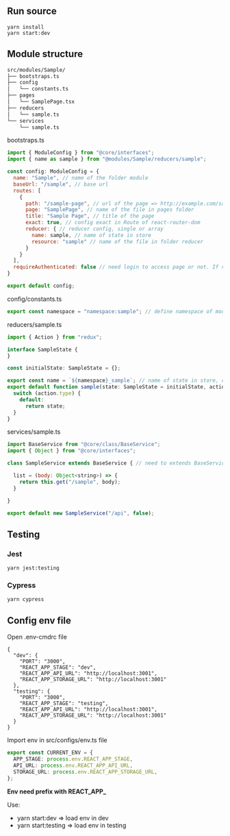 ## Run source
```
yarn install
yarn start:dev
```
## Module structure
```bash
src/modules/Sample/
├── bootstraps.ts
├── config
│   └── constants.ts
├── pages
│   └── SamplePage.tsx
├── reducers
│   └── sample.ts
└── services
    └── sample.ts
```

bootstraps.ts
```javascript
import { ModuleConfig } from "@core/interfaces";
import { name as sample } from "@modules/Sample/reducers/sample";

const config: ModuleConfig = {
  name: "Sample", // name of the folder module
  baseUrl: "/sample", // base url
  routes: [
    {
      path: "/sample-page", // url of the page => http://example.com/sample/sample-page
      page: "SamplePage", // name of the file in pages folder
      title: "Sample Page", // title of the page
      exact: true, // config exact in Route of react-router-dom
      reducer: { // reducer config, single or array
        name: sample, // name of state in store
        resource: "sample" // name of the file in folder reducer
      }
    }
  ],
  requireAuthenticated: false // need login to access page or not. If value = "any", login or not login both can access
}

export default config;
```

config/constants.ts
```javascript
export const namespace = "namespace:sample"; // define namespace of module
```

reducers/sample.ts
```javascript
import { Action } from "redux";

interface SampleState {
}

const initialState: SampleState = {};

export const name = `${namespace}_sample`; // name of state in store, concat with namespace to prevent conflict state name with other namespace
export default function sample(state: SampleState = initialState, action: Action<string>) {
  switch (action.type) {
    default:
      return state;
  }
}
```

services/sample.ts
```javascript
import BaseService from "@core/class/BaseService";
import { Object } from "@core/interfaces";

class SampleService extends BaseService { // need to extends BaseService

  list = (body: Object<string>) => {
    return this.get("/sample", body);
  }

}

export default new SampleService("/api", false);
```

## Testing
### Jest

```
yarn jest:testing
```

### Cypress

```
yarn cypress
```

## Config env file

Open .env-cmdrc file

```.env-cmdrc
{
  "dev": {
    "PORT": "3000",
    "REACT_APP_STAGE": "dev",
    "REACT_APP_API_URL": "http://localhost:3001",
    "REACT_APP_STORAGE_URL": "http://localhost:3001"
  },
  "testing": {
    "PORT": "3000",
    "REACT_APP_STAGE": "testing",
    "REACT_APP_API_URL": "http://localhost:3001",
    "REACT_APP_STORAGE_URL": "http://localhost:3001"
  }
}
```

Import env in src/configs/env.ts file

```src/configs/env.ts
export const CURRENT_ENV = {
  APP_STAGE: process.env.REACT_APP_STAGE,
  API_URL: process.env.REACT_APP_API_URL,
  STORAGE_URL: process.env.REACT_APP_STORAGE_URL,
};
```

**Env need prefix with REACT_APP_**

Use:
+ yarn start:dev => load env in dev
+ yarn start:testing => load env in testing